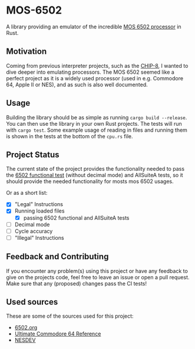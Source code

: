 # MOS-6502
A library providing an emulator of the incredible 
[MOS 6502 processor](https://en.wikipedia.org/wiki/MOS_Technology_6502) in Rust.

## Motivation
Coming from previous interpreter projects, such as the [CHIP-8](https://github.com/R0mbertus/crisps-8), I wanted to dive
deeper into emulating processors. The MOS 6502 seemed like a perfect project as it is a widely used processor (used in
e.g. Commodore 64, Apple II or NES), and as such is also well documented.

## Usage
Building the library should be as simple as running `cargo build --release`. You can then use the library in your own
Rust projects. The tests will run with `cargo test`. Some example usage of reading in files and running them is shown
in the tests at the bottom of the `cpu.rs` file.

## Project Status
The current state of the project provides the functionality needed to pass the 
[6502 functional test](https://github.com/Klaus2m5/6502_65C02_functional_tests) (without decimal mode) and AllSuiteA 
tests, so it should provide the needed functionality for mosts mos 6502 usages.

Or as a short list:
- [x] "Legal" Instructions
- [x] Running loaded files
    - [x] passing 6502 functional and AllSuiteA tests
- [ ] Decimal mode
- [ ] Cycle accuracy
- [ ] "Illegal" Instructions

## Feedback and Contributing
If you encounter any problem(s) using this project or have any feedback to give on the projects code, feel free to leave
an issue or open a pull request. Make sure that any (proposed) changes pass the CI tests!

## Used sources
These are some of the sources used for this project:
- [6502.org](http://www.6502.org/)
- [Ultimate Commodore 64 Reference](https://www.pagetable.com/c64ref/6502/#)
- [NESDEV](https://www.nesdev.org/wiki/6502_instructions)

